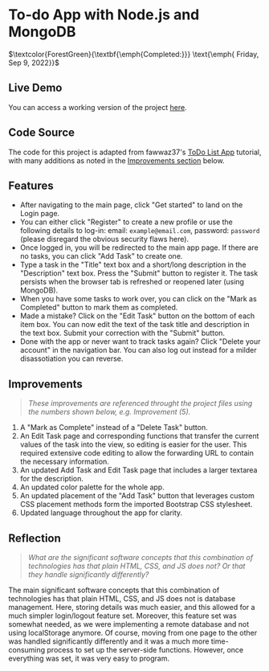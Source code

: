 # To-do App with Node.js and MongoDB

$\textcolor{ForestGreen}{\textbf{\emph{Completed:}}} \text{\emph{ Friday, Sep 9, 2022}}$

## Live Demo
You can access a working version of the project [here](https://todo-app-week2-evangelos.herokuapp.com).

## Code Source 
The code for this project is adapted from fawwaz37's [ToDo List App](https://github.com/fawwaz37/todo-express-mongodb) tutorial, with many additions as noted in the [Improvements section](#improvements) below.

## Features  
- After navigating to the main page, click "Get started" to land on the Login page.
- You can either click "Register" to create a new profile or use the following details to log-in: email: `example@email.com`, password: `password` (please disregard the obvious security flaws here).
- Once logged in, you will be redirected to the main app page. If there are no tasks, you can click "Add Task" to create one.
- Type a task in the "Title" text box and a short/long description in the "Description" text box. Press the "Submit" button to register it. The task persists when the browser tab is refreshed or reopened later (using MongoDB).
- When you have some tasks to work over, you can click on the "Mark as Completed" button to mark them as completed. 
- Made a mistake? Click on the "Edit Task" button on the bottom of each item box. You can now edit the text of the task title and description in the text box. Submit your correction with the "Submit" button.
- Done with the app or never want to track tasks again? Click "Delete your account" in the navigation bar. You can also log out instead for a milder disassotiation you can reverse.

## Improvements  
> *These improvements are referenced throught the project files using the numbers shown below, e.g. Improvement (5).*
1. A "Mark as Complete" instead of a "Delete Task" button.
1. An Edit Task page and corresponding functions that transfer the current values of the task into the view, so editing is easier for the user. This required extensive code editing to allow the forwarding URL to contain the necessary information.
1. An updated Add Task and Edit Task page that includes a larger textarea for the description.
1. An updated color palette for the whole app.
1. An updated placement of the "Add Task" button that leverages custom CSS placement methods form the imported Bootstrap CSS stylesheet.
1. Updated language throughout the app for clarity.

## Reflection
> _What are the significant software concepts that this combination of technologies has that plain HTML, CSS, and JS does not? Or that they handle significantly differently?_

The main significant software concepts that this combination of technologies has that plain HTML, CSS, and JS does not is database management. Here, storing details was much easier, and this allowed for a much simpler login/logout feature set. Moreover, this feature set was somewhat needed, as we were implementing a remote database and not using localStorage anymore. Of course, moving from one page to the other was handled significantly differently and it was a much more time-consuming process to set up the server-side functions. However, once everything was set, it was very easy to program. 

